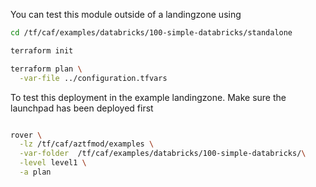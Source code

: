 You can test this module outside of a landingzone using

```bash
cd /tf/caf/examples/databricks/100-simple-databricks/standalone

terraform init

terraform plan \
  -var-file ../configuration.tfvars

```

To test this deployment in the example landingzone. Make sure the launchpad has been deployed first

```bash

rover \
  -lz /tf/caf/aztfmod/examples \
  -var-folder  /tf/caf/examples/databricks/100-simple-databricks/\
  -level level1 \
  -a plan

```